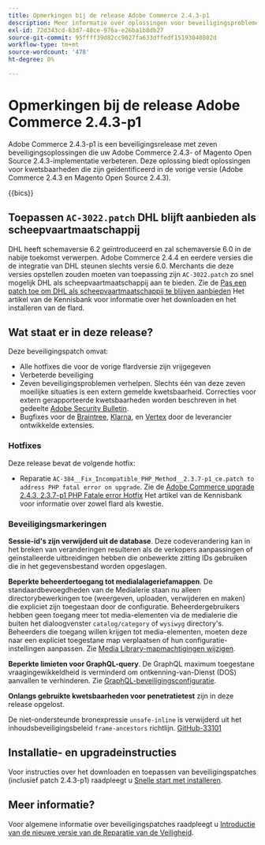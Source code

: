 ```yaml
---
title: Opmerkingen bij de release Adobe Commerce 2.4.3-p1
description: Meer informatie over oplossingen voor beveiligingsproblemen vindt u in de Adobe Commerce-release 2.4.3-p1.
exl-id: 72d343cd-83d7-48ce-976a-e26ba1b8db27
source-git-commit: 95ffff39d82cc9027fa633dffedf15193040802d
workflow-type: tm+mt
source-wordcount: '478'
ht-degree: 0%

---
```


# Opmerkingen bij de release Adobe Commerce 2.4.3-p1

Adobe Commerce 2.4.3-p1 is een beveiligingsrelease met zeven beveiligingsoplossingen die uw Adobe Commerce 2.4.3- of Magento Open Source 2.4.3-implementatie verbeteren. Deze oplossing biedt oplossingen voor kwetsbaarheden die zijn geïdentificeerd in de vorige versie (Adobe Commerce 2.4.3 en Magento Open Source 2.4.3).

{{bics}}

## Toepassen `AC-3022.patch` DHL blijft aanbieden als scheepvaartmaatschappij

DHL heeft schemaversie 6.2 geïntroduceerd en zal schemaversie 6.0 in de nabije toekomst verwerpen. Adobe Commerce 2.4.4 en eerdere versies die de integratie van DHL steunen slechts versie 6.0. Merchants die deze versies opstellen zouden moeten van toepassing zijn `AC-3022.patch` zo snel mogelijk DHL als scheepvaartmaatschappij aan te bieden. Zie de [Pas een patch toe om DHL als scheepvaartmaatschappij te blijven aanbieden](https://support.magento.com/hc/en-us/articles/7707818131597-Apply-a-patch-to-continue-offering-DHL-as-shipping-carrier) Het artikel van de Kennisbank voor informatie over het downloaden en het installeren van de flard.

## Wat staat er in deze release?

Deze beveiligingspatch omvat:

* Alle hotfixes die voor de vorige flardversie zijn vrijgegeven
* Verbeterde beveiliging
* Zeven beveiligingsproblemen verhelpen. Slechts één van deze zeven moeilijke situaties is een extern gemelde kwetsbaarheid. Correcties voor extern gerapporteerde kwetsbaarheden worden beschreven in het gedeelte [Adobe Security Bulletin](https://helpx.adobe.com/security/products/magento/apsb21-86.html).
* Bugfixes voor de [Braintree](https://docs.magento.com/user-guide/payment/braintree.html), [Klarna](https://docs.magento.com/user-guide/payment/klarna.html#changes-in-the-latest-release), en [Vertex](https://docs.magento.com/user-guide/tax/vertex.html#changes-in-the-latest-release) door de leverancier ontwikkelde extensies.

### Hotfixes

Deze release bevat de volgende hotfix:

* Reparatie `AC-384__Fix_Incompatible_PHP_Method__2.3.7-p1_ce.patch to address PHP fatal error on upgrade`. Zie de [Adobe Commerce upgrade 2.4.3, 2.3.7-p1 PHP Fatale error Hotfix](https://support.magento.com/hc/en-us/articles/4408021533069-Adobe-Commerce-upgrade-2-4-3-2-3-7-p1-PHP-Fatal-error-Hotfix) Het artikel van de Kennisbank voor informatie over zowel flard als kwestie.

### Beveiligingsmarkeringen

**Sessie-id&#39;s zijn verwijderd uit de database**. Deze codeverandering kan in het breken van veranderingen resulteren als de verkopers aanpassingen of geïnstalleerde uitbreidingen hebben die onbewerkte zitting IDs gebruiken die in het gegevensbestand worden opgeslagen. <!-- MC-40976-->

**Beperkte beheerdertoegang tot medialalageriefamappen**. De standaardbevoegdheden van de Medialerie staan nu alleen directorybewerkingen toe (weergeven, uploaden, verwijderen en maken) die expliciet zijn toegestaan door de configuratie. Beheerdergebruikers hebben geen toegang meer tot media-elementen via de medialerie die buiten het dialoogvenster `catalog/category` of `wysiwyg` directory&#39;s. Beheerders die toegang willen krijgen tot media-elementen, moeten deze naar een expliciet toegestane map verplaatsen of hun configuratie-instellingen aanpassen. Zie [Media Library-mapmachtigingen wijzigen](https://developer.adobe.com/commerce/php/tutorials/backend/modify-image-library-permissions/). <!-- B2B-1897-->

**Beperkte limieten voor GraphQL-query**. De GraphQL maximum toegestane vraagingewikkeldheid is verminderd om ontkenning-van-Dienst (DOS) aanvallen te verhinderen. Zie [GraphQL-beveiligingsconfiguratie](https://devdocs.magento.com/guides/v2.4/graphql/security-configuration.html). <!-- PWA-1700-->

**Onlangs gebruikte kwetsbaarheden voor penetratietest** zijn in deze release opgelost. <!-- MC-42431-->

De niet-ondersteunde bronexpressie `unsafe-inline` is verwijderd uit het inhoudsbeveiligingsbeleid `frame-ancestors` richtlijn. [GitHub-33101](https://github.com/magento/magento2/issues/33101)<!-- MC-42632-->

## Installatie- en upgradeinstructies

Voor instructies over het downloaden en toepassen van beveiligingspatches (inclusief patch 2.4.3-p1) raadpleegt u [Snelle start met installeren](../../../installation/composer.md).

## Meer informatie?

Voor algemene informatie over beveiligingspatches raadpleegt u [Introductie van de nieuwe versie van de Reparatie van de Veiligheid](https://community.magento.com/t5/Magento-DevBlog/Introducing-the-New-Security-Patch-Release/ba-p/141287).
